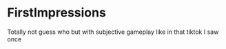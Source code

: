 # FirstImpressions
Totally not guess who but with subjective gameplay like in that tiktok I saw once

